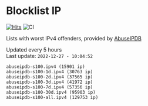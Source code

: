 # Blocklist IP

[![Hits](https://hits.seeyoufarm.com/api/count/incr/badge.svg?url=https%3A%2F%2Fgithub.com%2Fborestad%2Fblocklist-ip%2F&count_bg=%2379C83D&title_bg=%23555555&icon=&icon_color=%23E7E7E7&title=hits&edge_flat=false)](https://hits.seeyoufarm.com)  ![CI](https://img.shields.io/github/workflow/status/borestad/blocklist-ip/CI?style=flat-square)

Lists with worst IPv4 offenders, provided by [AbuseIPDB](https://www.abuseipdb.com/)

<!-- FOOTER-PLACEHOLDER -->
Updated every 5 hours<br>
Last update: `2022-12-27 - 10:04:52`
```
abuseipdb-s100.ipv4 (15901 ip)
abuseipdb-s100-1d.ipv4 (30763 ip)
abuseipdb-s100-2d.ipv4 (37565 ip)
abuseipdb-s100-3d.ipv4 (41972 ip)
abuseipdb-s100-7d.ipv4 (57356 ip)
abuseipdb-s100-30d.ipv4 (95903 ip)
abuseipdb-s100-all.ipv4 (129753 ip)
```
